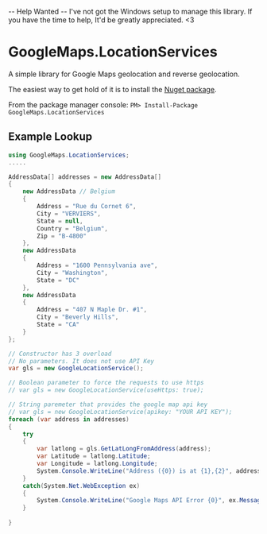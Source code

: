 -- Help Wanted --
I've not got the Windows setup to manage this library. If you have the time to help, It'd be greatly appreciated. <3

GoogleMaps.LocationServices
=======================================

A simple library for Google Maps geolocation and reverse geolocation.

The easiest way to get hold of it is to install the [Nuget package](http://nuget.org/List/Packages/GoogleMaps.LocationServices).

From the package manager console:
`PM> Install-Package GoogleMaps.LocationServices` 

Example Lookup
----------------------

```C#
using GoogleMaps.LocationServices;
.....

AddressData[] addresses = new AddressData[] 
{
    new AddressData // Belgium
    {
        Address = "Rue du Cornet 6",
        City = "VERVIERS",
        State = null,
        Country = "Belgium",
        Zip = "B-4800"
    },
    new AddressData
    {
        Address = "1600 Pennsylvania ave",
        City = "Washington",
        State = "DC"
    },
    new AddressData
    {
        Address = "407 N Maple Dr. #1",
        City = "Beverly Hills",
        State = "CA"
    }
};

// Constructor has 3 overload
// No parameters. It does not use API Key
var gls = new GoogleLocationService();

// Boolean parameter to force the requests to use https 
// var gls = new GoogleLocationService(useHttps: true);

// String paremeter that provides the google map api key
// var gls = new GoogleLocationService(apikey: "YOUR API KEY");
foreach (var address in addresses)
{
    try
    {
        var latlong = gls.GetLatLongFromAddress(address);
        var Latitude = latlong.Latitude;
        var Longitude = latlong.Longitude;
        System.Console.WriteLine("Address ({0}) is at {1},{2}", address, Latitude, Longitude);
    }
    catch(System.Net.WebException ex)
    {
        System.Console.WriteLine("Google Maps API Error {0}", ex.Message);
    }
                
}
```
